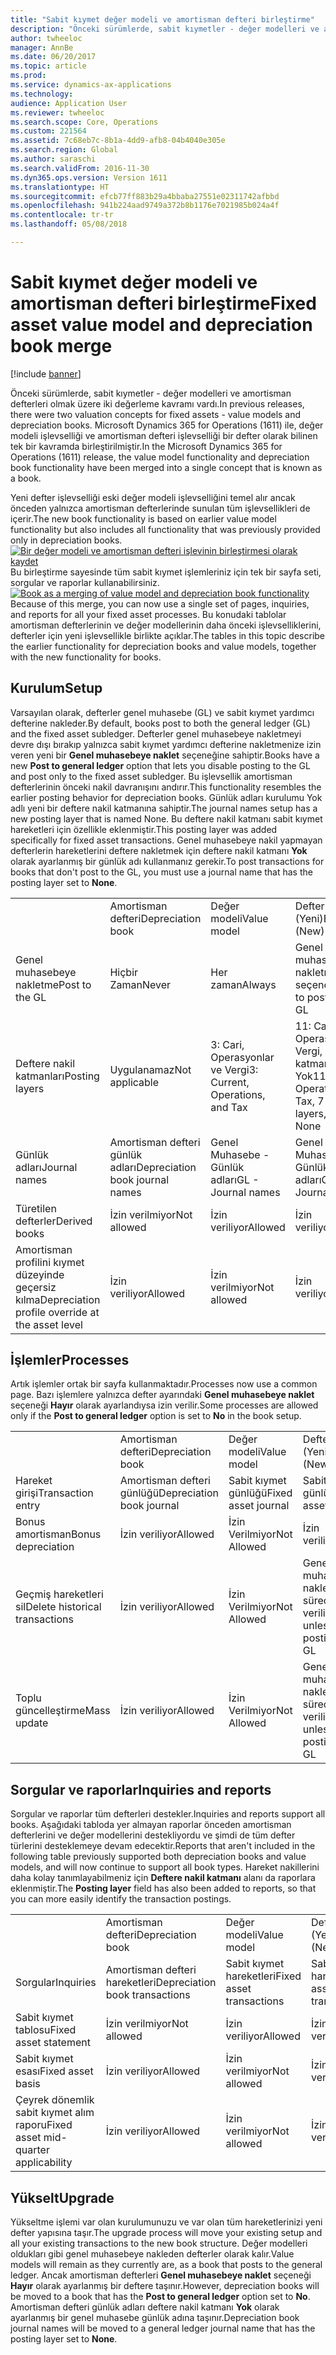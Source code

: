 ```yaml
---
title: "Sabit kıymet değer modeli ve amortisman defteri birleştirme"
description: "Önceki sürümlerde, sabit kıymetler - değer modelleri ve amortisman defterleri olmak üzere iki değerleme kavramı vardı. Microsoft Dynamics 365 for Operations (1611) ile, değer modeli işlevselliği ve amortisman defteri işlevselliği bir defter olarak bilinen tek bir kavramda birleştirilmiştir."
author: twheeloc
manager: AnnBe
ms.date: 06/20/2017
ms.topic: article
ms.prod: 
ms.service: dynamics-ax-applications
ms.technology: 
audience: Application User
ms.reviewer: twheeloc
ms.search.scope: Core, Operations
ms.custom: 221564
ms.assetid: 7c68eb7c-8b1a-4dd9-afb8-04b4040e305e
ms.search.region: Global
ms.author: saraschi
ms.search.validFrom: 2016-11-30
ms.dyn365.ops.version: Version 1611
ms.translationtype: HT
ms.sourcegitcommit: efcb77ff883b29a4bbaba27551e02311742afbbd
ms.openlocfilehash: 941b224aad9749a372b8b1176e7021985b024a4f
ms.contentlocale: tr-tr
ms.lasthandoff: 05/08/2018

---
```


# <a name="fixed-asset-value-model-and-depreciation-book-merge"></a><span data-ttu-id="121e7-104">Sabit kıymet değer modeli ve amortisman defteri birleştirme</span><span class="sxs-lookup"><span data-stu-id="121e7-104">Fixed asset value model and depreciation book merge</span></span>

[!include [banner](../includes/banner.md)]

<span data-ttu-id="121e7-105">Önceki sürümlerde, sabit kıymetler - değer modelleri ve amortisman defterleri olmak üzere iki değerleme kavramı vardı.</span><span class="sxs-lookup"><span data-stu-id="121e7-105">In previous releases, there were two valuation concepts for fixed assets -  value models and depreciation books.</span></span> <span data-ttu-id="121e7-106">Microsoft Dynamics 365 for Operations (1611) ile, değer modeli işlevselliği ve amortisman defteri işlevselliği bir defter olarak bilinen tek bir kavramda birleştirilmiştir.</span><span class="sxs-lookup"><span data-stu-id="121e7-106">In the Microsoft Dynamics 365 for Operations (1611) release, the value model functionality and depreciation book functionality have been merged into a single concept that is known as a book.</span></span>

<span data-ttu-id="121e7-107">Yeni defter işlevselliği eski değer modeli işlevselliğini temel alır ancak önceden yalnızca amortisman defterlerinde sunulan tüm işlevsellikleri de içerir.</span><span class="sxs-lookup"><span data-stu-id="121e7-107">The new book functionality is based on earlier value model functionality but also includes all functionality that was previously provided only in depreciation books.</span></span> <span data-ttu-id="121e7-108">[![Bir değer modeli ve amortisman defteri işlevinin birleştirmesi olarak kaydet](./media/fixed-assets.png)](./media/fixed-assets.png) Bu birleştirme sayesinde tüm sabit kıymet işlemleriniz için tek bir sayfa seti, sorgular ve raporlar kullanabilirsiniz.</span><span class="sxs-lookup"><span data-stu-id="121e7-108">[![Book as a merging of value model and depreciation book functionality](./media/fixed-assets.png)](./media/fixed-assets.png) Because of this merge, you can now use a single set of pages, inquiries, and reports for all your fixed asset processes.</span></span> <span data-ttu-id="121e7-109">Bu konudaki tablolar amortisman defterlerinin ve değer modellerinin daha önceki işlevselliklerini, defterler için yeni işlevsellikle birlikte açıklar.</span><span class="sxs-lookup"><span data-stu-id="121e7-109">The tables in this topic describe the earlier functionality for depreciation books and value models, together with the new functionality for books.</span></span>

## <a name="setup"></a><span data-ttu-id="121e7-110">Kurulum</span><span class="sxs-lookup"><span data-stu-id="121e7-110">Setup</span></span>
<span data-ttu-id="121e7-111">Varsayılan olarak, defterler genel muhasebe (GL) ve sabit kıymet yardımcı defterine nakleder.</span><span class="sxs-lookup"><span data-stu-id="121e7-111">By default, books post to both the general ledger (GL) and the fixed asset subledger.</span></span> <span data-ttu-id="121e7-112">Defterler genel muhasebeye nakletmeyi devre dışı bırakıp yalnızca sabit kıymet yardımcı defterine nakletmenize izin veren yeni bir **Genel muhasebeye naklet** seçeneğine sahiptir.</span><span class="sxs-lookup"><span data-stu-id="121e7-112">Books have a new **Post to general ledger** option that lets you disable posting to the GL and post only to the fixed asset subledger.</span></span> <span data-ttu-id="121e7-113">Bu işlevsellik amortisman defterlerinin önceki nakil davranışını andırır.</span><span class="sxs-lookup"><span data-stu-id="121e7-113">This functionality resembles the earlier posting behavior for depreciation books.</span></span> <span data-ttu-id="121e7-114">Günlük adları kurulumu Yok adlı yeni bir deftere nakil katmanına sahiptir.</span><span class="sxs-lookup"><span data-stu-id="121e7-114">The journal names setup has a new posting layer that is named None.</span></span> <span data-ttu-id="121e7-115">Bu deftere nakil katmanı sabit kıymet hareketleri için özellikle eklenmiştir.</span><span class="sxs-lookup"><span data-stu-id="121e7-115">This posting layer was added specifically for fixed asset transactions.</span></span> <span data-ttu-id="121e7-116">Genel muhasebeye nakil yapmayan defterlerin hareketlerini deftere nakletmek için deftere nakil katmanı **Yok** olarak ayarlanmış bir günlük adı kullanmanız gerekir.</span><span class="sxs-lookup"><span data-stu-id="121e7-116">To post transactions for books that don't post to the GL, you must use a journal name that has the posting layer set to **None**.</span></span>

|                                                  |                                 |                                 |                                                         |
|--------------------------------------------------|---------------------------------|---------------------------------|---------------------------------------------------------|
|                                                  | <span data-ttu-id="121e7-117">Amortisman defteri</span><span class="sxs-lookup"><span data-stu-id="121e7-117">Depreciation book</span></span>               | <span data-ttu-id="121e7-118">Değer modeli</span><span class="sxs-lookup"><span data-stu-id="121e7-118">Value model</span></span>                     | <span data-ttu-id="121e7-119">Defter (Yeni)</span><span class="sxs-lookup"><span data-stu-id="121e7-119">Book (New)</span></span>                                              |
| <span data-ttu-id="121e7-120">Genel muhasebeye nakletme</span><span class="sxs-lookup"><span data-stu-id="121e7-120">Post to the GL</span></span>                                   | <span data-ttu-id="121e7-121">Hiçbir Zaman</span><span class="sxs-lookup"><span data-stu-id="121e7-121">Never</span></span>                           | <span data-ttu-id="121e7-122">Her zaman</span><span class="sxs-lookup"><span data-stu-id="121e7-122">Always</span></span>                          | <span data-ttu-id="121e7-123">Genel muhasebeye nakletme seçeneği</span><span class="sxs-lookup"><span data-stu-id="121e7-123">Option to post to the GL</span></span>                                |
| <span data-ttu-id="121e7-124">Deftere nakil katmanları</span><span class="sxs-lookup"><span data-stu-id="121e7-124">Posting layers</span></span>                                   | <span data-ttu-id="121e7-125">Uygulanamaz</span><span class="sxs-lookup"><span data-stu-id="121e7-125">Not applicable</span></span>                  | <span data-ttu-id="121e7-126">3: Cari, Operasyonlar ve Vergi</span><span class="sxs-lookup"><span data-stu-id="121e7-126">3: Current, Operations, and Tax</span></span> | <span data-ttu-id="121e7-127">11: Cari, Operasyonlar, Vergi, 7 özel katman ve Yok</span><span class="sxs-lookup"><span data-stu-id="121e7-127">11: Current, Operations, Tax, 7 custom layers, and None</span></span> |
| <span data-ttu-id="121e7-128">Günlük adları</span><span class="sxs-lookup"><span data-stu-id="121e7-128">Journal names</span></span>                                    | <span data-ttu-id="121e7-129">Amortisman defteri günlük adları</span><span class="sxs-lookup"><span data-stu-id="121e7-129">Depreciation book journal names</span></span> | <span data-ttu-id="121e7-130">Genel Muhasebe - Günlük adları</span><span class="sxs-lookup"><span data-stu-id="121e7-130">GL - Journal names</span></span>              | <span data-ttu-id="121e7-131">Genel Muhasebe - Günlük adları</span><span class="sxs-lookup"><span data-stu-id="121e7-131">GL - Journal names</span></span>                                      |
| <span data-ttu-id="121e7-132">Türetilen defterler</span><span class="sxs-lookup"><span data-stu-id="121e7-132">Derived books</span></span>                                    | <span data-ttu-id="121e7-133">İzin verilmiyor</span><span class="sxs-lookup"><span data-stu-id="121e7-133">Not allowed</span></span>                     | <span data-ttu-id="121e7-134">İzin veriliyor</span><span class="sxs-lookup"><span data-stu-id="121e7-134">Allowed</span></span>                         | <span data-ttu-id="121e7-135">İzin veriliyor</span><span class="sxs-lookup"><span data-stu-id="121e7-135">Allowed</span></span>                                                 |
| <span data-ttu-id="121e7-136">Amortisman profilini kıymet düzeyinde geçersiz kılma</span><span class="sxs-lookup"><span data-stu-id="121e7-136">Depreciation profile override at the asset level</span></span> | <span data-ttu-id="121e7-137">İzin veriliyor</span><span class="sxs-lookup"><span data-stu-id="121e7-137">Allowed</span></span>                         | <span data-ttu-id="121e7-138">İzin verilmiyor</span><span class="sxs-lookup"><span data-stu-id="121e7-138">Not allowed</span></span>                     | <span data-ttu-id="121e7-139">İzin veriliyor</span><span class="sxs-lookup"><span data-stu-id="121e7-139">Allowed</span></span>                                                 |

## <a name="processes"></a><span data-ttu-id="121e7-140">İşlemler</span><span class="sxs-lookup"><span data-stu-id="121e7-140">Processes</span></span>
<span data-ttu-id="121e7-141">Artık işlemler ortak bir sayfa kullanmaktadır.</span><span class="sxs-lookup"><span data-stu-id="121e7-141">Processes now use a common page.</span></span> <span data-ttu-id="121e7-142">Bazı işlemlere yalnızca defter ayarındaki **Genel muhasebeye naklet** seçeneği **Hayır** olarak ayarlandıysa izin verilir.</span><span class="sxs-lookup"><span data-stu-id="121e7-142">Some processes are allowed only if the **Post to general ledger** option is set to **No** in the book setup.</span></span>

|                                |                           |                     |                                          |
|--------------------------------|---------------------------|---------------------|------------------------------------------|
|                                | <span data-ttu-id="121e7-143">Amortisman defteri</span><span class="sxs-lookup"><span data-stu-id="121e7-143">Depreciation book</span></span>         | <span data-ttu-id="121e7-144">Değer modeli</span><span class="sxs-lookup"><span data-stu-id="121e7-144">Value model</span></span>         | <span data-ttu-id="121e7-145">Defter (Yeni)</span><span class="sxs-lookup"><span data-stu-id="121e7-145">Book (New)</span></span>                               |
| <span data-ttu-id="121e7-146">Hareket girişi</span><span class="sxs-lookup"><span data-stu-id="121e7-146">Transaction entry</span></span>              | <span data-ttu-id="121e7-147">Amortisman defteri günlüğü</span><span class="sxs-lookup"><span data-stu-id="121e7-147">Depreciation book journal</span></span> | <span data-ttu-id="121e7-148">Sabit kıymet günlüğü</span><span class="sxs-lookup"><span data-stu-id="121e7-148">Fixed asset journal</span></span> | <span data-ttu-id="121e7-149">Sabit kıymet günlüğü</span><span class="sxs-lookup"><span data-stu-id="121e7-149">Fixed asset journal</span></span>                      |
| <span data-ttu-id="121e7-150">Bonus amortisman</span><span class="sxs-lookup"><span data-stu-id="121e7-150">Bonus depreciation</span></span>             | <span data-ttu-id="121e7-151">İzin veriliyor</span><span class="sxs-lookup"><span data-stu-id="121e7-151">Allowed</span></span>                   | <span data-ttu-id="121e7-152">İzin Verilmiyor</span><span class="sxs-lookup"><span data-stu-id="121e7-152">Not Allowed</span></span>         | <span data-ttu-id="121e7-153">İzin veriliyor</span><span class="sxs-lookup"><span data-stu-id="121e7-153">Allowed</span></span>                                  |
| <span data-ttu-id="121e7-154">Geçmiş hareketleri sil</span><span class="sxs-lookup"><span data-stu-id="121e7-154">Delete historical transactions</span></span> | <span data-ttu-id="121e7-155">İzin veriliyor</span><span class="sxs-lookup"><span data-stu-id="121e7-155">Allowed</span></span>                   | <span data-ttu-id="121e7-156">İzin Verilmiyor</span><span class="sxs-lookup"><span data-stu-id="121e7-156">Not Allowed</span></span>         | <span data-ttu-id="121e7-157">Genel muhasebeye nakletmediğiniz sürece izin veriliyor</span><span class="sxs-lookup"><span data-stu-id="121e7-157">Allowed, unless you're posting to the GL</span></span> |
| <span data-ttu-id="121e7-158">Toplu güncelleştirme</span><span class="sxs-lookup"><span data-stu-id="121e7-158">Mass update</span></span>                    | <span data-ttu-id="121e7-159">İzin veriliyor</span><span class="sxs-lookup"><span data-stu-id="121e7-159">Allowed</span></span>                   | <span data-ttu-id="121e7-160">İzin Verilmiyor</span><span class="sxs-lookup"><span data-stu-id="121e7-160">Not Allowed</span></span>         | <span data-ttu-id="121e7-161">Genel muhasebeye nakletmediğiniz sürece izin veriliyor</span><span class="sxs-lookup"><span data-stu-id="121e7-161">Allowed, unless you're posting to the GL</span></span> |

## <a name="inquiries-and-reports"></a><span data-ttu-id="121e7-162">Sorgular ve raporlar</span><span class="sxs-lookup"><span data-stu-id="121e7-162">Inquiries and reports</span></span>
<span data-ttu-id="121e7-163">Sorgular ve raporlar tüm defterleri destekler.</span><span class="sxs-lookup"><span data-stu-id="121e7-163">Inquiries and reports support all books.</span></span> <span data-ttu-id="121e7-164">Aşağıdaki tabloda yer almayan raporlar önceden amortisman defterlerini ve değer modellerini destekliyordu ve şimdi de tüm defter türlerini desteklemeye devam edecektir.</span><span class="sxs-lookup"><span data-stu-id="121e7-164">Reports that aren't included in the following table previously supported both depreciation books and value models, and will now continue to support all book types.</span></span> <span data-ttu-id="121e7-165">Hareket nakillerini daha kolay tanımlayabilmeniz için **Deftere nakil katmanı** alanı da raporlara eklenmiştir.</span><span class="sxs-lookup"><span data-stu-id="121e7-165">The **Posting layer** field has also been added to reports, so that you can more easily identify the transaction postings.</span></span>

|                                       |                                |                          |                          |
|---------------------------------------|--------------------------------|--------------------------|--------------------------|
|                                       | <span data-ttu-id="121e7-166">Amortisman defteri</span><span class="sxs-lookup"><span data-stu-id="121e7-166">Depreciation book</span></span>              | <span data-ttu-id="121e7-167">Değer modeli</span><span class="sxs-lookup"><span data-stu-id="121e7-167">Value model</span></span>              | <span data-ttu-id="121e7-168">Defter (Yeni)</span><span class="sxs-lookup"><span data-stu-id="121e7-168">Book (New)</span></span>               |
| <span data-ttu-id="121e7-169">Sorgular</span><span class="sxs-lookup"><span data-stu-id="121e7-169">Inquiries</span></span>                             | <span data-ttu-id="121e7-170">Amortisman defteri hareketleri</span><span class="sxs-lookup"><span data-stu-id="121e7-170">Depreciation book transactions</span></span> | <span data-ttu-id="121e7-171">Sabit kıymet hareketleri</span><span class="sxs-lookup"><span data-stu-id="121e7-171">Fixed asset transactions</span></span> | <span data-ttu-id="121e7-172">Sabit kıymet hareketleri</span><span class="sxs-lookup"><span data-stu-id="121e7-172">Fixed asset transactions</span></span> |
| <span data-ttu-id="121e7-173">Sabit kıymet tablosu</span><span class="sxs-lookup"><span data-stu-id="121e7-173">Fixed asset statement</span></span>                 | <span data-ttu-id="121e7-174">İzin verilmiyor</span><span class="sxs-lookup"><span data-stu-id="121e7-174">Not allowed</span></span>                    | <span data-ttu-id="121e7-175">İzin veriliyor</span><span class="sxs-lookup"><span data-stu-id="121e7-175">Allowed</span></span>                  | <span data-ttu-id="121e7-176">İzin veriliyor</span><span class="sxs-lookup"><span data-stu-id="121e7-176">Allowed</span></span>                  |
| <span data-ttu-id="121e7-177">Sabit kıymet esası</span><span class="sxs-lookup"><span data-stu-id="121e7-177">Fixed asset basis</span></span>                     | <span data-ttu-id="121e7-178">İzin veriliyor</span><span class="sxs-lookup"><span data-stu-id="121e7-178">Allowed</span></span>                        | <span data-ttu-id="121e7-179">İzin verilmiyor</span><span class="sxs-lookup"><span data-stu-id="121e7-179">Not allowed</span></span>              | <span data-ttu-id="121e7-180">İzin veriliyor</span><span class="sxs-lookup"><span data-stu-id="121e7-180">Allowed</span></span>                  |
| <span data-ttu-id="121e7-181">Çeyrek dönemlik sabit kıymet alım raporu</span><span class="sxs-lookup"><span data-stu-id="121e7-181">Fixed asset mid-quarter applicability</span></span> | <span data-ttu-id="121e7-182">İzin veriliyor</span><span class="sxs-lookup"><span data-stu-id="121e7-182">Allowed</span></span>                        | <span data-ttu-id="121e7-183">İzin verilmiyor</span><span class="sxs-lookup"><span data-stu-id="121e7-183">Not allowed</span></span>              | <span data-ttu-id="121e7-184">İzin veriliyor</span><span class="sxs-lookup"><span data-stu-id="121e7-184">Allowed</span></span>                  |

## <a name="upgrade"></a><span data-ttu-id="121e7-185">Yükselt</span><span class="sxs-lookup"><span data-stu-id="121e7-185">Upgrade</span></span>
<span data-ttu-id="121e7-186">Yükseltme işlemi var olan kurulumunuzu ve var olan tüm hareketlerinizi yeni defter yapısına taşır.</span><span class="sxs-lookup"><span data-stu-id="121e7-186">The upgrade process will move your existing setup and all your existing transactions to the new book structure.</span></span> <span data-ttu-id="121e7-187">Değer modelleri oldukları gibi genel muhasebeye nakleden defterler olarak kalır.</span><span class="sxs-lookup"><span data-stu-id="121e7-187">Value models will remain as they currently are, as a book that posts to the general ledger.</span></span> <span data-ttu-id="121e7-188">Ancak amortisman defterleri **Genel muhasebeye naklet** seçeneği **Hayır** olarak ayarlanmış bir deftere taşınır.</span><span class="sxs-lookup"><span data-stu-id="121e7-188">However, depreciation books will be moved to a book that has the **Post to general ledger** option set to **No**.</span></span> <span data-ttu-id="121e7-189">Amortisman defteri günlük adları deftere nakil katmanı **Yok** olarak ayarlanmış bir genel muhasebe günlük adına taşınır.</span><span class="sxs-lookup"><span data-stu-id="121e7-189">Depreciation book journal names will be moved to a general ledger journal name that has the posting layer set to **None**.</span></span>




